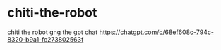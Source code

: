 # chiti-the-robot
chiti the robot gng 
the gpt chat
https://chatgpt.com/c/68ef608c-794c-8320-b9a1-fc273802563f
